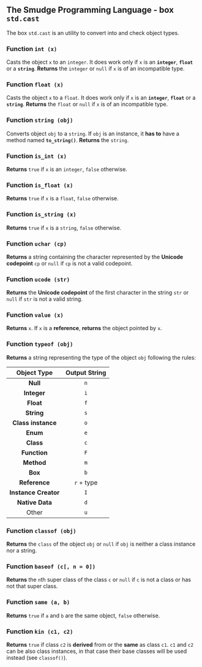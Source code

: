 ## The Smudge Programming Language - box `std.cast`
The box `std.cast` is an utility to convert into and
check object types.

### Function `int (x)`
Casts the object `x` to an `integer`.
It does work only if `x` is an **`integer`**, **`float`** or a **`string`**.
**Returns** the `integer` or `null` if `x` is of an incompatible type.

### Function `float (x)`
Casts the object `x` to a `float`.
It does work only if `x` is an **`integer`**, **`float`** or a **`string`**.
**Returns** the `float` or `null` if `x` is of an incompatible type.

### Function `string (obj)`
Converts object `obj` to a `string`.
If `obj` is an instance, it **has to** have a method named **`to_string()`**.
**Returns** the `string`.

### Function `is_int (x)`
**Returns** `true` if `x` is an `integer`, `false` otherwise.

### Function `is_float (x)`
**Returns** `true` if `x` is a `float`, `false` otherwise.

### Function `is_string (x)`
**Returns** `true` if `x` is a `string`,
`false` otherwise.

### Function `uchar (cp)`
**Returns** a string containing the character represented by the **Unicode codepoint** `cp` or `null` if `cp` is not a valid codepoint.

### Function `ucode (str)`
**Returns** the **Unicode codepoint** of the first character in the string `str` or `null` if `str` is not a valid string.

### Function `value (x)`
**Returns** `x`. If `x` is a **reference**, **returns** the object pointed by `x`. 

### Function `typeof (obj)`
**Returns** a string representing the type of the object `obj` following the rules:

| Object Type | Output String |
|:--:|:--:|
| **Null** | `n` |
| **Integer** | `i` |
| **Float** | `f` |
| **String** | `s` |
| **Class instance** | `o` |
| **Enum** | `e` |
| **Class** | `c` |
| **Function** | `F` |
| **Method** | `m` |
| **Box** | `b` |
| **Reference** | `r` + type |
| **Instance Creator** | `I` |
| **Native Data** | `d` |
| Other | `u` |

### Function `classof (obj)`
**Returns** the `class` of the object `obj` or `null` if `obj` is neither a class instance nor a string.

### Function `baseof (c[, n = 0])`
**Returns** the `n`th super class of the class `c` or `null` if `c` is not a class or has not that super class.

### Function `same (a, b)`
**Returns** `true` if `a` and `b` are the same object, `false` otherwise.

### Function `kin (c1, c2)`
**Returns** `true` if class `c2` is **derived** from or the **same** as class `c1`. `c1` and `c2` can be also class instances, in that case their base classes will be used instead (see `classof()`).
